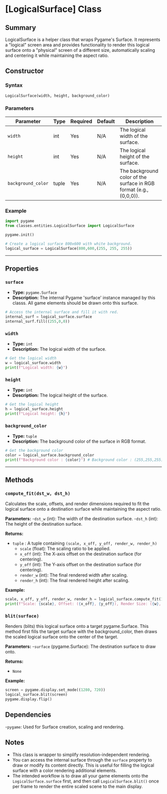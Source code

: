 # [LogicalSurface] Class

## Summary
LogicalSurface is a helper class that wraps Pygame's Surface. It represents a "logical" screen area and provides functionality to render this logical surface onto a "physical" screen of a different size, automatically scaling and centering it while maintaining the aspect ratio.

## Constructor

### Syntax
```python
LogicalSurface(width, height, background_color)
```

### Parameters

| Parameter | Type | Required | Default | Description |
|------------|-------|-----------|--------|--------------|
| `width` | int | Yes | N/A | The logical width of the surface. |
| `height` | int | Yes | N/A | The logical height of the surface. |
| `background_color` | tuple | Yes | N/A | The background color of the surface in RGB format (e.g., (0,0,0)). |


### Example

```python
import pygame
from classes.entities.LogicalSurface import LogicalSurface

pygame.init()

# Create a logical surface 800x600 with white background.
logical_surface = LogicalSurface(800,600,(255, 255, 255))
```

---


## Properties

### `surface`
- **Type:** `pygame.Surface`
- **Description:** The internal Pygame 'surface' instance managed by this classs. All game elements should be drawn onto this surface.

```python
# Access the internal surface and fill it with red.
internal_surf = logical_surface.surface
internal_surf.fill((255,0,0))
```
### `width`
- **Type:** `int`
- **Description:** The logical width of the surface.

```python
# Get the logical width
w = logical_surface.width
print(f"Logical width: {w}")
```
### `height`
- **Type:** `int`
- **Description:** The logical height of the surface.

```python
# Get the logical height 
h = logical_surface.height
print(f"Logical height: {h}")
```
### `background_color`
- **Type:** `tuple`
- **Description:** The background color of the surface in RGB format.

```python
# Get the background color 
color = logical_surface.background_color
print(f"Background color : {color}") # Background color : (255,255,255)
```
---

## Methods

### `compute_fit(dst_w, dst_h)`

Calculates the scale, offsets, and render dimensions required to fit the logical surface onto a destination surface while maintaining the aspect ratio.

**Parameters:**
-`dst_w` (int): The width of the destination surface. 
-`dst_h` (int): The height of the destination surface.

**Returns:**
- `tuple` : A tuple containing `(scale, x_off, y_off, render_w, render_h)`
    - `scale` (float): The scaling ratio to be applied.
    - `x_off` (int): The X-axis offset on the destination surface (for centering).
    - `y_off` (int): The Y-axis offset on the destination surface (for centering).
    - `render_w` (int): The final rendered width after scaling.
    - `render_h` (int): The final rendered height after scaling.

**Example:**
```python
scale, x_off, y_off, render_w, render_h = logical_surface.compute_fit(1920,1080)
print(f"Scale: {scale}, Offset: ({x_off}, {y_off}), Render Size: ({w}, {h})")
```

### `blit(surface)`

Renders (blits) this logical surface onto a target pygame.Surface. This method first fills the target surface with the background_color, then draws the scaled logical surface onto the center of the target.

**Parameters:**
-`surface` (pygame.Surface): The destination surface to draw onto.

**Returns:**
- `None`

**Example:**
```python
screen = pygame.display.set_mode((1280, 720))
logical_surface.blit(screen)
pygame.display.flip()
```

## Dependencies
-`pygame`: Used for Surface creation, scaling and rendering.

## Notes
- This class is wrapper to simplify resolution-independent rendering.
- You can access the internal surface through the `surface` property to draw or modify its content directly. This is useful for filling the logical surface with a color rendering additional elements.
- The intended workflow is to draw all your game elements onto the `LogicalSurface.surface` first, and then call `LogicalSurface.blit()` once per frame to render the entire scaled scene to the main display.